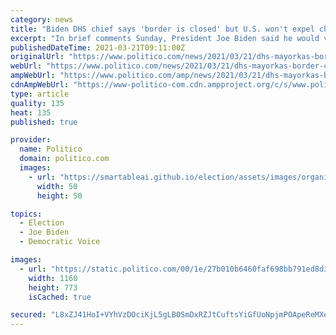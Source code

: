 ```yaml
---
category: news
title: "Biden DHS chief says 'border is closed' but U.S. won't expel children"
excerpt: "In brief comments Sunday, President Joe Biden said he would visit the border \"at some point,\" adding that \"a lot more\" can be done to ensure migrants don't travel to the border. \"We’re in the process of doing it now, including making sure that we ..."
publishedDateTime: 2021-03-21T09:11:00Z
originalUrl: "https://www.politico.com/news/2021/03/21/dhs-mayorkas-border-closed-children-477361"
webUrl: "https://www.politico.com/news/2021/03/21/dhs-mayorkas-border-closed-children-477361"
ampWebUrl: "https://www.politico.com/amp/news/2021/03/21/dhs-mayorkas-border-closed-children-477361"
cdnAmpWebUrl: "https://www-politico-com.cdn.ampproject.org/c/s/www.politico.com/amp/news/2021/03/21/dhs-mayorkas-border-closed-children-477361"
type: article
quality: 135
heat: 135
published: true

provider:
  name: Politico
  domain: politico.com
  images:
    - url: "https://smartableai.github.io/election/assets/images/organizations/politico.com-50x50.jpg"
      width: 50
      height: 50

topics:
  - Election
  - Joe Biden
  - Democratic Voice

images:
  - url: "https://static.politico.com/00/1e/27b010b6460faf698bb791ed8d3c/210321-mayorkas-ap-773.jpg"
    width: 1160
    height: 773
    isCached: true

secured: "L8xZJ41HoI+VYhVzDOciKjL5gLB0SmDxRZJtCuftsYiGfUoNpjmPOApeReMXeFd2+Fqy+Q2dcPmrJ606Wvrfrn2Yr7EAP4t5K6U48cXZbGo9thOoveE/MEwgH+wAzluItLqlJDsR3Kqnoy5ZX05cMZqD44b2ngeO3Cu3PKPaK32l+CRifxuv/Cjxn4v5ex8Ojpl0b0SzL0/qh1HEDbMXzuB2aVPW+qQxHqXLPz3VMVUl0UIbWIiDZRy6QSdwHYuD0cCgygs1tjz9i0UZLEa7wyWG0cwes5ekoYbk8axv89W9/+cZ5L91jm04EQ7S6RQuMiQ7mbOxRMV+gbkjSn2MwRngYqNMsPKXEyOWGFxUvOA=;OkerDQhe5v+fF+ESJx13yA=="
---
```


